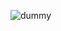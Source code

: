 ![dummy](https://github.com/AndyMalgonne/so_long/assets/98618203/3c892db6-efa0-4f7a-9dc4-bd5bab9e4c45)
